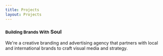 ```yaml
---
title: Projects
layout: Projects
---
```

<!-- [media_banner] -->
<section class="cover bg-fixed-ns bg-center" style="background:url(http://res.cloudinary.com/dqxgqtp5u/image/upload/v1480223505/process_qwj69g.jpg)">
	<div class="bg-black-40">
	<article class="mw8 center tc cover white pv5 pv6-ns pv7-m ph3">
	  <h1 class="gold f2 lh-title f1-ns ttu mv0"><small class="white db">Building Brands With</small> Soul</h1>
	</article>
	</div>
</section>

<!-- [solid_section] -->
<section class="bg-mid-gray">
	<div class="bg-black-40">
		<article class="mw8 center tc cover white-80 pv3 pv4-ns ph3">
		  <p class="lh-copy">We're a creative branding and advertising agency that partners with local and international brands to craft visual media and strategy.</p>
		</article>
	</div>
</section>